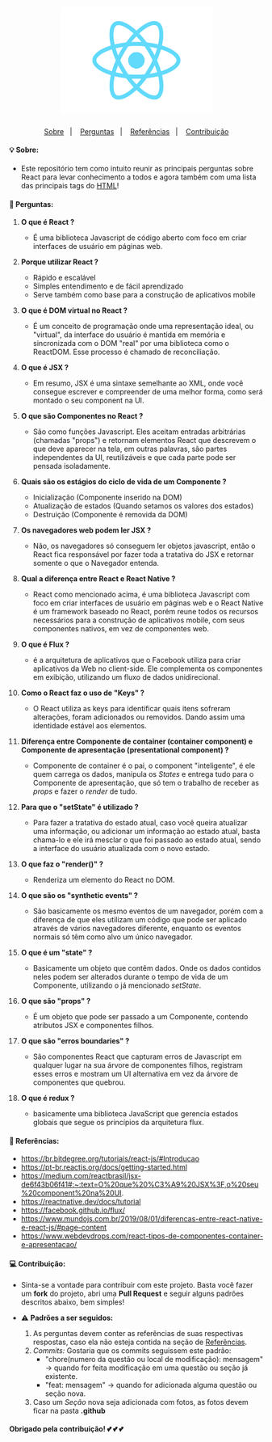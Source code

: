 <h1 align="center">
    <img alt="react" src=".github/react.png" width="300px" />
</h1>

<p align="center">
  <a href="#bulb-sobre">Sobre</a>&nbsp;&nbsp;&nbsp;|&nbsp;&nbsp;&nbsp;
  <a href="#memo-perguntas">Perguntas</a>&nbsp;&nbsp;&nbsp;|&nbsp;&nbsp;&nbsp;
  <a href="#book-referências">Referências</a>&nbsp;&nbsp;&nbsp;|&nbsp;&nbsp;&nbsp;
  <a href="#computer-contribuição">Contribuição</a>
</p>

#### :bulb: Sobre:
- Este repositório tem como intuito reunir as principais perguntas sobre React para levar conhecimento a todos e agora também com uma lista das principais tags do [HTML](https://github.com/victorvf/react-quiz/blob/master/HTML.md)!

#### :memo: Perguntas:

1. **O que é React ?**
    - É uma biblioteca Javascript de código aberto com foco em criar interfaces de usuário em páginas web.

2. **Porque utilizar React ?**
    - Rápido e escalável
    - Simples entendimento e de fácil aprendizado
    - Serve também como base para a construção de aplicativos mobile

3. **O que é DOM virtual no React ?**
    - É um conceito de programação onde uma representação ideal, ou "virtual", da interface do usuário é mantida em memória e sincronizada com o DOM "real" por uma biblioteca como o ReactDOM. Esse processo é chamado de reconciliação.

4. **O que é JSX ?**
    - Em resumo, JSX é uma sintaxe semelhante ao XML, onde você consegue escrever e compreender de uma melhor forma, como será montado o seu component na UI.

5. **O que são Componentes no React ?**
    - São como funções Javascript. Eles aceitam entradas arbitrárias (chamadas "props") e retornam elementos React que descrevem o que deve aparecer na tela, em outras palavras, são partes independentes da UI, reutilizáveis e que cada parte pode ser pensada isoladamente.

6. **Quais são os estágios do ciclo de vida de um Componente ?**
    - Inicialização (Componente inserido na DOM)
    - Atualização de estados (Quando setamos os valores dos estados)
    - Destruição (Componente é removida da DOM)

7. **Os navegadores web podem ler JSX ?**
    - Não, os navegadores só conseguem ler objetos javascript, então o React fica responsável por fazer toda a tratativa do JSX e retornar somente o que o Navegador entenda.

8. **Qual a diferença entre React e React Native ?**
    - React como mencionado acima, é uma biblioteca Javascript com foco em criar interfaces de usuário em páginas web e o React Native é um framework baseado no React, porém reune todos os recursos necessários para a construção de aplicativos mobile, com seus componentes nativos, em vez de componentes web.

9. **O que é Flux ?**
    - é a arquitetura de aplicativos que o Facebook utiliza para criar aplicativos da Web no client-side. Ele complementa os componentes em exibição, utilizando um fluxo de dados unidirecional.

10. **Como o React faz o uso de "Keys" ?**
    - O React utiliza as keys para identificar quais itens sofreram alterações, foram adicionados ou removidos. Dando assim uma identidade estável aos elementos.

11. **Diferença entre Componente de container (container component) e Componente de apresentação (presentational component) ?**
    - Componente de container é o pai, o component "inteligente", é ele quem carrega os dados, manipula os *States* e entrega tudo para o Componente de apresentação, que só tem o trabalho de receber as *props* e fazer o *render* de tudo.

12. **Para que o "setState" é utilizado ?**
    - Para fazer a tratativa do estado atual, caso você queira atualizar uma informação, ou adicionar um informação ao estado atual, basta chama-lo e ele irá mesclar o que foi passado ao estado atual, sendo a interface do usuário atualizada com o novo estado.

13. **O que faz o "render()" ?**
    - Renderiza um elemento do React no DOM.

14. **O que são os "synthetic events" ?**
    - São basicamente os mesmo eventos de um navegador, porém com a diferença de que eles utilizam um código que pode ser aplicado através de vários navegadores diferente, enquanto os eventos normais só têm como alvo um único navegador.

15. **O que é um "state" ?**
    - Basicamente um objeto que contêm dados. Onde os dados contidos neles podem ser alterados durante o tempo de vida de um Componente, utilizando o já mencionado *setState*.

16. **O que são "props" ?**
    - É um objeto que pode ser passado a um Componente, contendo atributos JSX e componentes filhos.

17. **O que são "erros boundaries" ?**
    - São componentes React que capturam erros de Javascript em qualquer lugar na sua árvore de componentes filhos, registram esses erros e mostram um UI alternativa em vez da árvore de componentes que quebrou.

18. **O que é redux ?**
    - basicamente uma biblioteca JavaScript que gerencia estados globais que segue os princípios da arquitetura flux.

#### :book: Referências:

- https://br.bitdegree.org/tutoriais/react-js/#Introducao
- https://pt-br.reactjs.org/docs/getting-started.html
- https://medium.com/reactbrasil/jsx-de6f43b06f41#:~:text=O%20que%20%C3%A9%20JSX%3F,o%20seu%20component%20na%20UI.
- https://reactnative.dev/docs/tutorial
- https://facebook.github.io/flux/
- https://www.mundojs.com.br/2019/08/01/diferencas-entre-react-native-e-react-js/#page-content
- https://www.webdevdrops.com/react-tipos-de-componentes-container-e-apresentacao/

#### :computer: Contribuição:

- Sinta-se a vontade para contribuir com este projeto. Basta você fazer um **fork** do projeto, abri uma **Pull Request** e seguir alguns padrões descritos abaixo, bem simpĺes!

- :warning: **Padrões a ser seguidos:**
    1. As perguntas devem conter as referências de suas respectivas respostas, caso ela não esteja contida na seção de [Referências](#book-referências).
    2. *Commits:* Gostaria que os commits seguissem este padrão:
        - "chore(numero da questão ou local de modificação): mensagem" -> quando for feita modificação em uma questão ou seção já existente.
        - "feat: mensagem" -> quando for adicionada alguma questão ou seção nova.
    3. Caso um *Seção* nova seja adicionada com fotos, as fotos devem ficar na pasta **.github**

#### Obrigado pela contribuição! :two_hearts: :two_hearts: :two_hearts: